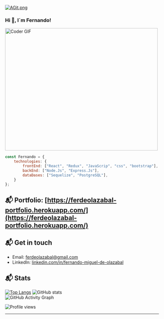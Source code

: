 [![AGit.png](https://i.postimg.cc/fbcRDBDy/fertest.png)](https://postimg.cc/d70Y9R7c)

### Hi 👋,  I´m Fernando!


<img src="https://media.giphy.com/media/SWoSkN6DxTszqIKEqv/giphy.gif" alt="Coder GIF" width="500" height="400">


```javascript
const Fernando = {
    technologies: {
        frontEnd: ["React", "Redux", "JavaScrip", "css", "bootstrap"],
        backEnd: ["Node.Js", "Express.Js"],
        dataDases: ["Sequelize", "PostgreSQL"],
    }
};
```
## 📬 Portfolio: [https://ferdeolazabal-portfolio.herokuapp.com/](https://ferdeolazabal-portfolio.herokuapp.com/)

## 📬 Get in touch
- Email: ferdeolazabal@gmail.com
- LinkedIn: [linkedin.com/in/fernando-miguel-de-olazabal](https://www.linkedin.com/in/fernando-miguel-de-olazabal/)


## 📬 Stats

[![Top Langs](https://github-readme-stats.vercel.app/api/top-langs/?username=ferdeolazabal)](https://github.com/anuraghazra/github-readme-stats)
![GitHub stats](https://github-readme-stats.vercel.app/api?username=ferdeolazabal&show_icons=true)  
![GitHub Activity Graph](https://activity-graph.herokuapp.com/graph?username=ferdeolazabal)


![Profile views](https://gpvc.arturio.dev/ferdeolazabal) 

---
